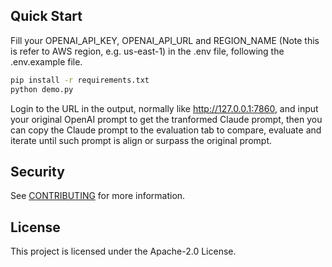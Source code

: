 ## Quick Start

Fill your OPENAI_API_KEY, OPENAI_API_URL and REGION_NAME (Note this is refer to AWS region, e.g. us-east-1) in the .env file, following the .env.example file.

```bash
pip install -r requirements.txt
python demo.py
```
Login to the URL in the output, normally like http://127.0.0.1:7860, and input your original OpenAI prompt to get the tranformed Claude prompt, then you can copy the Claude prompt to the evaluation tab to compare, evaluate and iterate until such prompt is align or surpass the original prompt.

## Security

See [CONTRIBUTING](CONTRIBUTING.md#security-issue-notifications) for more information.

## License

This project is licensed under the Apache-2.0 License.

